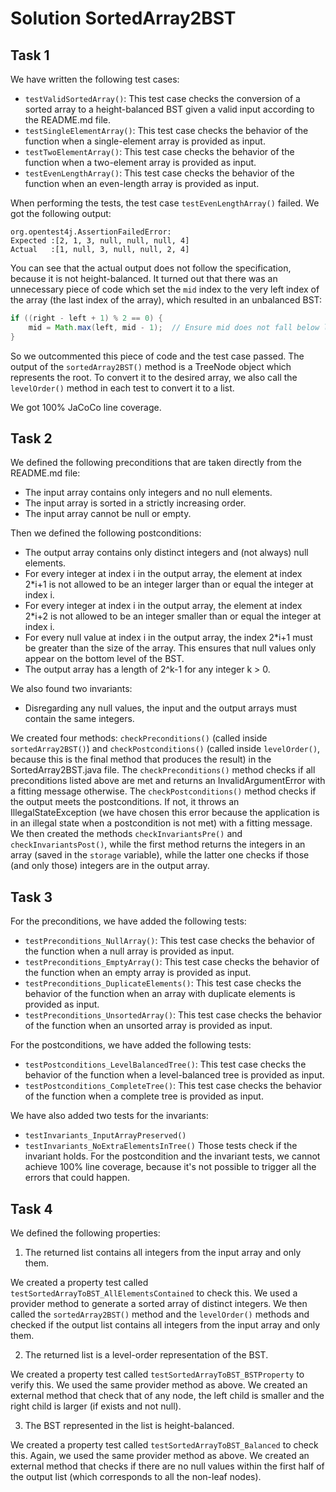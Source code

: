 # Solution SortedArray2BST

## Task 1
We have written the following test cases:
- `testValidSortedArray()`: This test case checks the conversion of a sorted array to a height-balanced BST given a valid input according to the README.md file.
- `testSingleElementArray()`: This test case checks the behavior of the function when a single-element array is provided as input.
- `testTwoElementArray()`: This test case checks the behavior of the function when a two-element array is provided as input.
- `testEvenLengthArray()`: This test case checks the behavior of the function when an even-length array is provided as input.

When performing the tests, the test case `testEvenLengthArray()` failed. We got the following output:
```
org.opentest4j.AssertionFailedError:
Expected :[2, 1, 3, null, null, null, 4]
Actual   :[1, null, 3, null, null, 2, 4]
```
You can see that the actual output does not follow the specification, because it is not height-balanced.
It turned out that there was an unnecessary piece of code which set the `mid` index to the very left index of the array (the last index of the array), which resulted in an unbalanced BST:
```java
if ((right - left + 1) % 2 == 0) {
    mid = Math.max(left, mid - 1);  // Ensure mid does not fall below left
}
```
So we outcommented this piece of code and the test case passed.
The output of the `sortedArray2BST()` method is a TreeNode object which represents the root. To convert it to the desired array, we also call the `levelOrder()` method in each test to convert it to a list.

We got 100% JaCoCo line coverage.

## Task 2
We defined the following preconditions that are taken directly from the README.md file:
- The input array contains only integers and no null elements.
- The input array is sorted in a strictly increasing order.
- The input array cannot be null or empty.



Then we defined the following postconditions:
- The output array contains only distinct integers and (not always) null elements.
- For every integer at index i in the output array, the element at index 2*i+1 is not allowed to be an integer larger than or equal the integer at index i.
- For every integer at index i in the output array, the element at index 2*i+2 is not allowed to be an integer smaller than or equal the integer at index i.
- For every null value at index i in the output array, the index 2*i+1 must be greater than the size of the array. This ensures that null values only appear on the bottom level of the BST.
- The output array has a length of 2^k-1 for any integer k > 0.

We also found two invariants:
- Disregarding any null values, the input and the output arrays must contain the same integers.

We created four methods: `checkPreconditions()` (called inside `sortedArray2BST()`) and `checkPostconditions()` (called inside `levelOrder()`, because this is the final method that produces the result) in the SortedArray2BST.java file. The `checkPreconditions()` method checks if all preconditions listed above are met and returns an InvalidArgumentError with a fitting message otherwise. The `checkPostconditions()` method checks if the output meets the postconditions. If not, it throws an IllegalStateException (we have chosen this error because the application is in an illegal state when a postcondition is not met) with a fitting message.
We then created the methods `checkInvariantsPre()` and `checkInvariantsPost()`, while the first method returns the integers in an array (saved in the `storage` variable), while the latter one checks if those (and only those) integers are in the output array.

## Task 3

For the preconditions, we have added the following tests:
- `testPreconditions_NullArray()`: This test case checks the behavior of the function when a null array is provided as input.
- `testPreconditions_EmptyArray()`: This test case checks the behavior of the function when an empty array is provided as input.
- `testPreconditions_DuplicateElements()`: This test case checks the behavior of the function when an array with duplicate elements is provided as input.
- `testPreconditions_UnsortedArray()`: This test case checks the behavior of the function when an unsorted array is provided as input.

For the postconditions, we have added the following tests:
- `testPostconditions_LevelBalancedTree()`: This test case checks the behavior of the function when a level-balanced tree is provided as input.
- `testPostconditions_CompleteTree()`: This test case checks the behavior of the function when a complete tree is provided as input.

We have also added two tests for the invariants:
- `testInvariants_InputArrayPreserved()`
- `testInvariants_NoExtraElementsInTree()`
Those tests check if the invariant holds. For the postcondition and the invariant tests, we cannot achieve 100% line coverage, because it's not possible to trigger all the errors that could happen.

## Task 4

We defined the following properties:
1) The returned list contains all integers from the input array and only them.

We created a property test called `testSortedArrayToBST_AllElementsContained` to check this. We used a provider method to generate a sorted array of distinct integers. We then called the `sortedArray2BST()` method and the `levelOrder()` methods and checked if the output list contains all integers from the input array and only them.

2) The returned list is a level-order representation of the BST.

We created a property test called `testSortedArrayToBST_BSTProperty` to verify this. We used the same provider method as above. We created an external method that check that of any node, the left child is smaller and the right child is larger (if exists and not null).

3) The BST represented in the list is height-balanced.

We created a property test called `testSortedArrayToBST_Balanced` to check this. Again, we used the same provider method as above. We created an external method that checks if there are no null values within the first half of the output list (which corresponds to all the non-leaf nodes).

